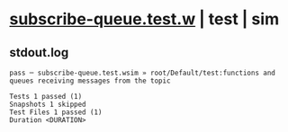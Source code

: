 # [subscribe-queue.test.w](../../../../../../tests/sdk_tests/topic/subscribe-queue.test.w) | test | sim

## stdout.log
```log
pass ─ subscribe-queue.test.wsim » root/Default/test:functions and queues receiving messages from the topic

Tests 1 passed (1)
Snapshots 1 skipped
Test Files 1 passed (1)
Duration <DURATION>
```

